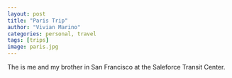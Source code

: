 ```yaml
---
layout: post
title: "Paris Trip"
author: "Vivian Marino"
categories: personal, travel
tags: [trips]
image: paris.jpg
---
```


The is me and my brother in San Francisco at the Saleforce Transit Center.